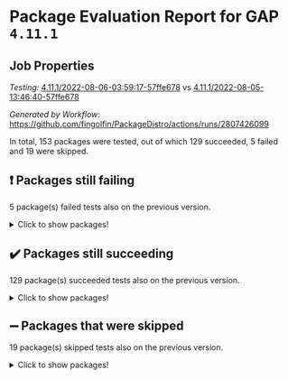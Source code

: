 # Package Evaluation Report for GAP `4.11.1`

## Job Properties

*Testing:* [4.11.1/2022-08-06-03:59:17-57ffe678](https://github.com/fingolfin/PackageDistro/blob/data/reports/4.11.1/2022-08-06-03:59:17-57ffe678) vs [4.11.1/2022-08-05-13:46:40-57ffe678](https://github.com/fingolfin/PackageDistro/blob/data/reports/4.11.1/2022-08-05-13:46:40-57ffe678)

*Generated by Workflow:* https://github.com/fingolfin/PackageDistro/actions/runs/2807426099

In total, 153 packages were tested, out of which 129 succeeded, 5 failed and 19 were skipped.

## :exclamation: Packages still failing

5 package(s) failed tests also on the previous version.
<details><summary>Click to show packages!</summary>

- francy 1.2.4 [(failure)](https://github.com/fingolfin/PackageDistro/runs/7701935686?check_suite_focus=true)
- hap 1.46 [(failure)](https://github.com/fingolfin/PackageDistro/runs/7701936076?check_suite_focus=true)
- packagemanager 1.2 [(failure)](https://github.com/fingolfin/PackageDistro/runs/7701937630?check_suite_focus=true)
- recog 1.3.2 [(failure)](https://github.com/fingolfin/PackageDistro/runs/7701938296?check_suite_focus=true)
- semigroups 5.0.0 [(failure)](https://github.com/fingolfin/PackageDistro/runs/7701938552?check_suite_focus=true)
</details>

## :heavy_check_mark: Packages still succeeding

129 package(s) succeeded tests also on the previous version.
<details><summary>Click to show packages!</summary>

- ace 5.5 [(success)](https://github.com/fingolfin/PackageDistro/runs/7701933679?check_suite_focus=true)
- aclib 1.3.2 [(success)](https://github.com/fingolfin/PackageDistro/runs/7701933748?check_suite_focus=true)
- agt 0.2 [(success)](https://github.com/fingolfin/PackageDistro/runs/7701933800?check_suite_focus=true)
- alnuth 3.2.1 [(success)](https://github.com/fingolfin/PackageDistro/runs/7701933845?check_suite_focus=true)
- anupq 3.2.6 [(success)](https://github.com/fingolfin/PackageDistro/runs/7701933883?check_suite_focus=true)
- atlasrep 2.1.3 [(success)](https://github.com/fingolfin/PackageDistro/runs/7701933924?check_suite_focus=true)
- autodoc 2022.07.10 [(success)](https://github.com/fingolfin/PackageDistro/runs/7701933966?check_suite_focus=true)
- automata 1.15 [(success)](https://github.com/fingolfin/PackageDistro/runs/7701934020?check_suite_focus=true)
- automgrp 1.3.2 [(success)](https://github.com/fingolfin/PackageDistro/runs/7701934072?check_suite_focus=true)
- autpgrp 1.11 [(success)](https://github.com/fingolfin/PackageDistro/runs/7701934117?check_suite_focus=true)
- cap 2022.06-05 [(success)](https://github.com/fingolfin/PackageDistro/runs/7701934162?check_suite_focus=true)
- caratinterface 2.3.4 [(success)](https://github.com/fingolfin/PackageDistro/runs/7701934206?check_suite_focus=true)
- cddinterface 2020.06.24 [(success)](https://github.com/fingolfin/PackageDistro/runs/7701934232?check_suite_focus=true)
- circle 1.6.5 [(success)](https://github.com/fingolfin/PackageDistro/runs/7701934257?check_suite_focus=true)
- classicpres 1.22 [(success)](https://github.com/fingolfin/PackageDistro/runs/7701934287?check_suite_focus=true)
- cohomolo 1.6.10 [(success)](https://github.com/fingolfin/PackageDistro/runs/7701934318?check_suite_focus=true)
- congruence 1.2.4 [(success)](https://github.com/fingolfin/PackageDistro/runs/7701934367?check_suite_focus=true)
- corelg 1.56 [(success)](https://github.com/fingolfin/PackageDistro/runs/7701934397?check_suite_focus=true)
- crime 1.6 [(success)](https://github.com/fingolfin/PackageDistro/runs/7701934443?check_suite_focus=true)
- crisp 1.4.5 [(success)](https://github.com/fingolfin/PackageDistro/runs/7701934486?check_suite_focus=true)
- crypting 0.10 [(success)](https://github.com/fingolfin/PackageDistro/runs/7701934538?check_suite_focus=true)
- cryst 4.1.25 [(success)](https://github.com/fingolfin/PackageDistro/runs/7701934608?check_suite_focus=true)
- crystcat 1.1.10 [(success)](https://github.com/fingolfin/PackageDistro/runs/7701934664?check_suite_focus=true)
- ctbllib 1.3.4 [(success)](https://github.com/fingolfin/PackageDistro/runs/7701934718?check_suite_focus=true)
- cubefree 1.19 [(success)](https://github.com/fingolfin/PackageDistro/runs/7701934766?check_suite_focus=true)
- curlinterface 2.2.2 [(success)](https://github.com/fingolfin/PackageDistro/runs/7701934820?check_suite_focus=true)
- cvec 2.7.5 [(success)](https://github.com/fingolfin/PackageDistro/runs/7701934863?check_suite_focus=true)
- datastructures 0.2.7 [(success)](https://github.com/fingolfin/PackageDistro/runs/7701934941?check_suite_focus=true)
- deepthought 1.0.5 [(success)](https://github.com/fingolfin/PackageDistro/runs/7701934985?check_suite_focus=true)
- design 1.7 [(success)](https://github.com/fingolfin/PackageDistro/runs/7701935031?check_suite_focus=true)
- difsets 2.3.1 [(success)](https://github.com/fingolfin/PackageDistro/runs/7701935070?check_suite_focus=true)
- digraphs 1.5.3 [(success)](https://github.com/fingolfin/PackageDistro/runs/7701935110?check_suite_focus=true)
- edim 1.3.5 [(success)](https://github.com/fingolfin/PackageDistro/runs/7701935163?check_suite_focus=true)
- example 4.3.2 [(success)](https://github.com/fingolfin/PackageDistro/runs/7701935261?check_suite_focus=true)
- factint 1.6.3 [(success)](https://github.com/fingolfin/PackageDistro/runs/7701935329?check_suite_focus=true)
- ferret 1.0.8 [(success)](https://github.com/fingolfin/PackageDistro/runs/7701935363?check_suite_focus=true)
- fga 1.4.0 [(success)](https://github.com/fingolfin/PackageDistro/runs/7701935410?check_suite_focus=true)
- fining 1.5 [(success)](https://github.com/fingolfin/PackageDistro/runs/7701935454?check_suite_focus=true)
- float 1.0.3 [(success)](https://github.com/fingolfin/PackageDistro/runs/7701935516?check_suite_focus=true)
- format 1.4.3 [(success)](https://github.com/fingolfin/PackageDistro/runs/7701935558?check_suite_focus=true)
- forms 1.2.8 [(success)](https://github.com/fingolfin/PackageDistro/runs/7701935595?check_suite_focus=true)
- fplsa 1.2.5 [(success)](https://github.com/fingolfin/PackageDistro/runs/7701935620?check_suite_focus=true)
- fr 2.4.9 [(success)](https://github.com/fingolfin/PackageDistro/runs/7701935648?check_suite_focus=true)
- fwtree 1.3 [(success)](https://github.com/fingolfin/PackageDistro/runs/7701935708?check_suite_focus=true)
- gbnp 1.0.5 [(success)](https://github.com/fingolfin/PackageDistro/runs/7701935757?check_suite_focus=true)
- generalizedmorphismsforcap 2022.05-01 [(success)](https://github.com/fingolfin/PackageDistro/runs/7701935796?check_suite_focus=true)
- genss 1.6.7 [(success)](https://github.com/fingolfin/PackageDistro/runs/7701935824?check_suite_focus=true)
- gradedringforhomalg 2022.07-01 [(success)](https://github.com/fingolfin/PackageDistro/runs/7701935870?check_suite_focus=true)
- grape 4.8.5 [(success)](https://github.com/fingolfin/PackageDistro/runs/7701935899?check_suite_focus=true)
- groupoids 1.69 [(success)](https://github.com/fingolfin/PackageDistro/runs/7701935939?check_suite_focus=true)
- grpconst 2.6.2 [(success)](https://github.com/fingolfin/PackageDistro/runs/7701935975?check_suite_focus=true)
- guarana 0.96.3 [(success)](https://github.com/fingolfin/PackageDistro/runs/7701936008?check_suite_focus=true)
- guava 3.16 [(success)](https://github.com/fingolfin/PackageDistro/runs/7701936041?check_suite_focus=true)
- hapcryst 0.1.15 [(success)](https://github.com/fingolfin/PackageDistro/runs/7701936109?check_suite_focus=true)
- hecke 1.5.3 [(success)](https://github.com/fingolfin/PackageDistro/runs/7701936157?check_suite_focus=true)
- help 3.5 [(success)](https://github.com/fingolfin/PackageDistro/runs/7701936204?check_suite_focus=true)
- idrel 2.44 [(success)](https://github.com/fingolfin/PackageDistro/runs/7701936234?check_suite_focus=true)
- images 1.3.1 [(success)](https://github.com/fingolfin/PackageDistro/runs/7701936255?check_suite_focus=true)
- intpic 0.3.0 [(success)](https://github.com/fingolfin/PackageDistro/runs/7701936300?check_suite_focus=true)
- io 4.7.2 [(success)](https://github.com/fingolfin/PackageDistro/runs/7701936336?check_suite_focus=true)
- irredsol 1.4.3 [(success)](https://github.com/fingolfin/PackageDistro/runs/7701936391?check_suite_focus=true)
- json 2.1.0 [(success)](https://github.com/fingolfin/PackageDistro/runs/7701936423?check_suite_focus=true)
- jupyterkernel 1.4.1 [(success)](https://github.com/fingolfin/PackageDistro/runs/7701936460?check_suite_focus=true)
- jupyterviz 1.5.1 [(success)](https://github.com/fingolfin/PackageDistro/runs/7701936499?check_suite_focus=true)
- kan 1.34 [(success)](https://github.com/fingolfin/PackageDistro/runs/7701936534?check_suite_focus=true)
- kbmag 1.5.9 [(success)](https://github.com/fingolfin/PackageDistro/runs/7701936572?check_suite_focus=true)
- laguna 3.9.5 [(success)](https://github.com/fingolfin/PackageDistro/runs/7701936613?check_suite_focus=true)
- liealgdb 2.2.1 [(success)](https://github.com/fingolfin/PackageDistro/runs/7701936647?check_suite_focus=true)
- liepring 2.7 [(success)](https://github.com/fingolfin/PackageDistro/runs/7701936689?check_suite_focus=true)
- liering 2.4.2 [(success)](https://github.com/fingolfin/PackageDistro/runs/7701936721?check_suite_focus=true)
- linearalgebraforcap 2022.06-03 [(success)](https://github.com/fingolfin/PackageDistro/runs/7701936785?check_suite_focus=true)
- loops 3.4.2 [(success)](https://github.com/fingolfin/PackageDistro/runs/7701936831?check_suite_focus=true)
- lpres 1.0.3 [(success)](https://github.com/fingolfin/PackageDistro/runs/7701936873?check_suite_focus=true)
- majoranaalgebras 1.4 [(success)](https://github.com/fingolfin/PackageDistro/runs/7701936930?check_suite_focus=true)
- mapclass 1.4.5 [(success)](https://github.com/fingolfin/PackageDistro/runs/7701936973?check_suite_focus=true)
- matgrp 0.64 [(success)](https://github.com/fingolfin/PackageDistro/runs/7701937029?check_suite_focus=true)
- modisom 2.5.2 [(success)](https://github.com/fingolfin/PackageDistro/runs/7701937099?check_suite_focus=true)
- modulepresentationsforcap 2022.05-03 [(success)](https://github.com/fingolfin/PackageDistro/runs/7701937144?check_suite_focus=true)
- monoidalcategories 2022.06-07 [(success)](https://github.com/fingolfin/PackageDistro/runs/7701937204?check_suite_focus=true)
- nconvex 2020.11-04 [(success)](https://github.com/fingolfin/PackageDistro/runs/7701937260?check_suite_focus=true)
- nilmat 1.4.2 [(success)](https://github.com/fingolfin/PackageDistro/runs/7701937306?check_suite_focus=true)
- nock 1.5 [(success)](https://github.com/fingolfin/PackageDistro/runs/7701937392?check_suite_focus=true)
- normalizinterface 1.3.3 [(success)](https://github.com/fingolfin/PackageDistro/runs/7701937442?check_suite_focus=true)
- nq 2.5.8 [(success)](https://github.com/fingolfin/PackageDistro/runs/7701937493?check_suite_focus=true)
- numericalsgps 1.3.1 [(success)](https://github.com/fingolfin/PackageDistro/runs/7701937551?check_suite_focus=true)
- openmath 11.5.1 [(success)](https://github.com/fingolfin/PackageDistro/runs/7701937582?check_suite_focus=true)
- orb 4.8.5 [(success)](https://github.com/fingolfin/PackageDistro/runs/7701937604?check_suite_focus=true)
- patternclass 2.4.2 [(success)](https://github.com/fingolfin/PackageDistro/runs/7701937664?check_suite_focus=true)
- permut 2.0.4 [(success)](https://github.com/fingolfin/PackageDistro/runs/7701937710?check_suite_focus=true)
- polenta 1.3.10 [(success)](https://github.com/fingolfin/PackageDistro/runs/7701937745?check_suite_focus=true)
- polymaking 0.8.6 [(success)](https://github.com/fingolfin/PackageDistro/runs/7701937798?check_suite_focus=true)
- primgrp 3.4.2 [(success)](https://github.com/fingolfin/PackageDistro/runs/7701937851?check_suite_focus=true)
- profiling 2.5.0 [(success)](https://github.com/fingolfin/PackageDistro/runs/7701937905?check_suite_focus=true)
- qpa 1.34 [(success)](https://github.com/fingolfin/PackageDistro/runs/7701937967?check_suite_focus=true)
- quagroup 1.8.3 [(success)](https://github.com/fingolfin/PackageDistro/runs/7701938074?check_suite_focus=true)
- radiroot 2.9 [(success)](https://github.com/fingolfin/PackageDistro/runs/7701938126?check_suite_focus=true)
- rcwa 4.7.0 [(success)](https://github.com/fingolfin/PackageDistro/runs/7701938190?check_suite_focus=true)
- rds 1.8 [(success)](https://github.com/fingolfin/PackageDistro/runs/7701938246?check_suite_focus=true)
- repndecomp 1.2.1 [(success)](https://github.com/fingolfin/PackageDistro/runs/7701938340?check_suite_focus=true)
- repsn 3.1.0 [(success)](https://github.com/fingolfin/PackageDistro/runs/7701938405?check_suite_focus=true)
- resclasses 4.7.3 [(success)](https://github.com/fingolfin/PackageDistro/runs/7701938460?check_suite_focus=true)
- scscp 2.3.1 [(success)](https://github.com/fingolfin/PackageDistro/runs/7701938502?check_suite_focus=true)
- sglppow 2.2 [(success)](https://github.com/fingolfin/PackageDistro/runs/7701938600?check_suite_focus=true)
- sgpviz 0.999.5 [(success)](https://github.com/fingolfin/PackageDistro/runs/7701938642?check_suite_focus=true)
- simpcomp 2.1.14 [(success)](https://github.com/fingolfin/PackageDistro/runs/7701938678?check_suite_focus=true)
- singular 2020.12.18 [(success)](https://github.com/fingolfin/PackageDistro/runs/7701938744?check_suite_focus=true)
- sla 1.5.3 [(success)](https://github.com/fingolfin/PackageDistro/runs/7701938796?check_suite_focus=true)
- smallgrp 1.5 [(success)](https://github.com/fingolfin/PackageDistro/runs/7701938827?check_suite_focus=true)
- smallsemi 0.6.13 [(success)](https://github.com/fingolfin/PackageDistro/runs/7701938867?check_suite_focus=true)
- sonata 2.9.4 [(success)](https://github.com/fingolfin/PackageDistro/runs/7701938900?check_suite_focus=true)
- sophus 1.25 [(success)](https://github.com/fingolfin/PackageDistro/runs/7701938929?check_suite_focus=true)
- spinsym 1.5.2 [(success)](https://github.com/fingolfin/PackageDistro/runs/7701938957?check_suite_focus=true)
- symbcompcc 1.3.2 [(success)](https://github.com/fingolfin/PackageDistro/runs/7701938980?check_suite_focus=true)
- thelma 1.3 [(success)](https://github.com/fingolfin/PackageDistro/runs/7701939008?check_suite_focus=true)
- tomlib 1.2.9 [(success)](https://github.com/fingolfin/PackageDistro/runs/7701939031?check_suite_focus=true)
- toric 1.9.5 [(success)](https://github.com/fingolfin/PackageDistro/runs/7701939072?check_suite_focus=true)
- toricvarieties 2022.07.13 [(success)](https://github.com/fingolfin/PackageDistro/runs/7701939100?check_suite_focus=true)
- transgrp 3.6.3 [(success)](https://github.com/fingolfin/PackageDistro/runs/7701939120?check_suite_focus=true)
- ugaly 4.0.3 [(success)](https://github.com/fingolfin/PackageDistro/runs/7701939140?check_suite_focus=true)
- unipot 1.5 [(success)](https://github.com/fingolfin/PackageDistro/runs/7701939161?check_suite_focus=true)
- unitlib 4.1.0 [(success)](https://github.com/fingolfin/PackageDistro/runs/7701939181?check_suite_focus=true)
- utils 0.75 [(success)](https://github.com/fingolfin/PackageDistro/runs/7701939204?check_suite_focus=true)
- uuid 0.7 [(success)](https://github.com/fingolfin/PackageDistro/runs/7701939232?check_suite_focus=true)
- walrus 0.9991 [(success)](https://github.com/fingolfin/PackageDistro/runs/7701939254?check_suite_focus=true)
- wedderga 4.10.2 [(success)](https://github.com/fingolfin/PackageDistro/runs/7701939273?check_suite_focus=true)
- xmod 2.88 [(success)](https://github.com/fingolfin/PackageDistro/runs/7701939308?check_suite_focus=true)
- xmodalg 1.22 [(success)](https://github.com/fingolfin/PackageDistro/runs/7701939328?check_suite_focus=true)
- yangbaxter 0.10.0 [(success)](https://github.com/fingolfin/PackageDistro/runs/7701939355?check_suite_focus=true)
- zeromqinterface 0.14 [(success)](https://github.com/fingolfin/PackageDistro/runs/7701939391?check_suite_focus=true)
</details>

## :heavy_minus_sign: Packages that were skipped

19 package(s) skipped tests also on the previous version.
<details><summary>Click to show packages!</summary>

- 4ti2interface 2022.03-01 [(skipped)](https://github.com/fingolfin/PackageDistro/runs/7701827554?check_suite_focus=true)
- browse 1.8.14 [(skipped)](https://github.com/fingolfin/PackageDistro/runs/7701827554?check_suite_focus=true)
- examplesforhomalg 2022.03-01 [(skipped)](https://github.com/fingolfin/PackageDistro/runs/7701827554?check_suite_focus=true)
- gapdoc 1.6.5 [(skipped)](https://github.com/fingolfin/PackageDistro/runs/7701827554?check_suite_focus=true)
- gauss 2022.03-01 [(skipped)](https://github.com/fingolfin/PackageDistro/runs/7701827554?check_suite_focus=true)
- gaussforhomalg 2022.03-01 [(skipped)](https://github.com/fingolfin/PackageDistro/runs/7701827554?check_suite_focus=true)
- gradedmodules 2022.03-01 [(skipped)](https://github.com/fingolfin/PackageDistro/runs/7701827554?check_suite_focus=true)
- homalg 2022.03-01 [(skipped)](https://github.com/fingolfin/PackageDistro/runs/7701827554?check_suite_focus=true)
- homalgtocas 2022.07-01 [(skipped)](https://github.com/fingolfin/PackageDistro/runs/7701827554?check_suite_focus=true)
- io_forhomalg 2022.03-01 [(skipped)](https://github.com/fingolfin/PackageDistro/runs/7701827554?check_suite_focus=true)
- itc 1.5.1 [(skipped)](https://github.com/fingolfin/PackageDistro/runs/7701827554?check_suite_focus=true)
- localizeringforhomalg 2022.03-01 [(skipped)](https://github.com/fingolfin/PackageDistro/runs/7701827554?check_suite_focus=true)
- matricesforhomalg 2022.06-01 [(skipped)](https://github.com/fingolfin/PackageDistro/runs/7701827554?check_suite_focus=true)
- modules 2022.03-01 [(skipped)](https://github.com/fingolfin/PackageDistro/runs/7701827554?check_suite_focus=true)
- polycyclic 2.16 [(skipped)](https://github.com/fingolfin/PackageDistro/runs/7701827554?check_suite_focus=true)
- ringsforhomalg 2022.07-01 [(skipped)](https://github.com/fingolfin/PackageDistro/runs/7701827554?check_suite_focus=true)
- sco 2022.03-01 [(skipped)](https://github.com/fingolfin/PackageDistro/runs/7701827554?check_suite_focus=true)
- toolsforhomalg 2022.05-01 [(skipped)](https://github.com/fingolfin/PackageDistro/runs/7701827554?check_suite_focus=true)
- xgap 4.31 [(skipped)](https://github.com/fingolfin/PackageDistro/runs/7701827554?check_suite_focus=true)
</details>

